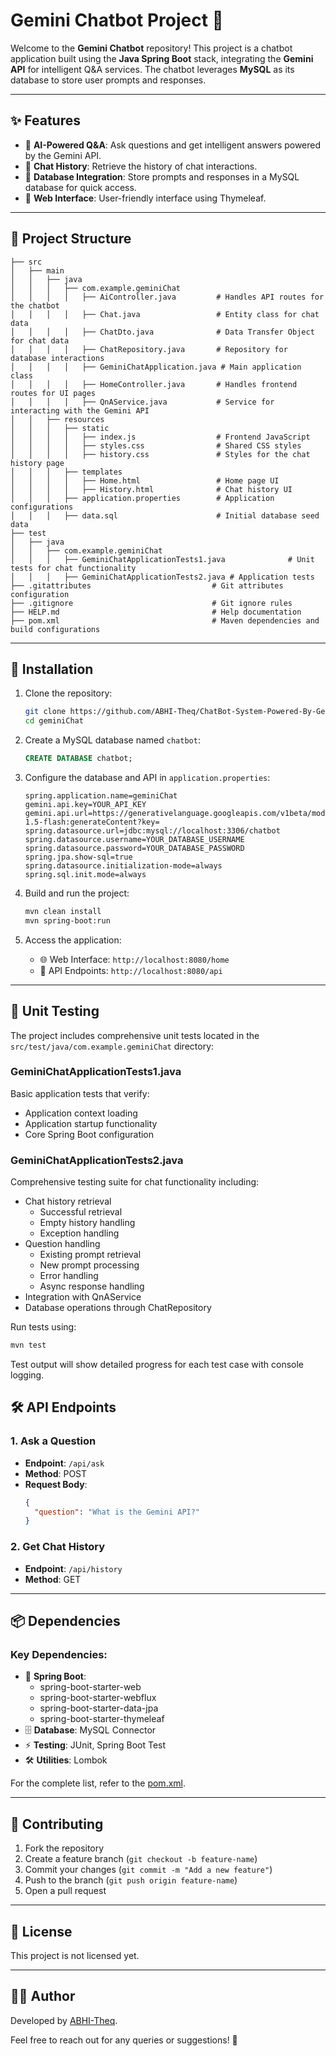 # Gemini Chatbot Project 🤖

Welcome to the **Gemini Chatbot** repository! This project is a chatbot application built using the **Java Spring Boot** stack, integrating the **Gemini API** for intelligent Q&A services. The chatbot leverages **MySQL** as its database to store user prompts and responses.

---

## ✨ Features
- 🧠 **AI-Powered Q&A**: Ask questions and get intelligent answers powered by the Gemini API.
- 📜 **Chat History**: Retrieve the history of chat interactions.
- 💾 **Database Integration**: Store prompts and responses in a MySQL database for quick access.
- 🎯 **Web Interface**: User-friendly interface using Thymeleaf.

---

## 📁 Project Structure

```
├── src
│   ├── main
│   │   ├── java
│   │   │   ├── com.example.geminiChat
│   │   │   │   ├── AiController.java         # Handles API routes for the chatbot
│   │   │   │   ├── Chat.java                 # Entity class for chat data
│   │   │   │   ├── ChatDto.java              # Data Transfer Object for chat data
│   │   │   │   ├── ChatRepository.java       # Repository for database interactions
│   │   │   │   ├── GeminiChatApplication.java # Main application class
│   │   │   │   ├── HomeController.java       # Handles frontend routes for UI pages
│   │   │   │   ├── QnAService.java           # Service for interacting with the Gemini API
│   │   ├── resources
│   │   │   ├── static
│   │   │   │   ├── index.js                  # Frontend JavaScript
│   │   │   │   ├── styles.css                # Shared CSS styles
│   │   │   │   ├── history.css               # Styles for the chat history page
│   │   │   ├── templates
│   │   │   │   ├── Home.html                 # Home page UI
│   │   │   │   ├── History.html              # Chat history UI
│   │   │   ├── application.properties        # Application configurations
│   │   │   ├── data.sql                      # Initial database seed data
├── test
│   ├── java
│   │   ├── com.example.geminiChat
│   │   │   ├── GeminiChatApplicationTests1.java              # Unit tests for chat functionality
│   │   │   ├── GeminiChatApplicationTests2.java # Application tests
├── .gitattributes                           # Git attributes configuration
├── .gitignore                               # Git ignore rules
├── HELP.md                                  # Help documentation
├── pom.xml                                  # Maven dependencies and build configurations
```

---

## 🚀 Installation

1. Clone the repository:
   ```bash
   git clone https://github.com/ABHI-Theq/ChatBot-System-Powered-By-Gemini-Api.git
   cd geminiChat
   ```

2. Create a MySQL database named `chatbot`:
   ```sql
   CREATE DATABASE chatbot;
   ```

3. Configure the database and API in `application.properties`:
   ```properties
   spring.application.name=geminiChat
   gemini.api.key=YOUR_API_KEY
   gemini.api.url=https://generativelanguage.googleapis.com/v1beta/models/gemini-1.5-flash:generateContent?key=
   spring.datasource.url=jdbc:mysql://localhost:3306/chatbot
   spring.datasource.username=YOUR_DATABASE_USERNAME
   spring.datasource.password=YOUR_DATABASE_PASSWORD
   spring.jpa.show-sql=true
   spring.datasource.initialization-mode=always
   spring.sql.init.mode=always
   ```

4. Build and run the project:
   ```bash
   mvn clean install
   mvn spring-boot:run
   ```

5. Access the application:
   - 🌐 Web Interface: `http://localhost:8080/home`
   - 🔌 API Endpoints: `http://localhost:8080/api`

---

## 🧪 Unit Testing

The project includes comprehensive unit tests located in the `src/test/java/com.example.geminiChat` directory:

### GeminiChatApplicationTests1.java
Basic application tests that verify:
- Application context loading
- Application startup functionality
- Core Spring Boot configuration

### GeminiChatApplicationTests2.java
Comprehensive testing suite for chat functionality including:
- Chat history retrieval
  - Successful retrieval
  - Empty history handling
  - Exception handling
- Question handling
  - Existing prompt retrieval
  - New prompt processing
  - Error handling
  - Async response handling
- Integration with QnAService
- Database operations through ChatRepository

Run tests using:
```bash
mvn test
```
Test output will show detailed progress for each test case with console logging.

## 🛠️ API Endpoints

### 1. Ask a Question
- **Endpoint**: `/api/ask`
- **Method**: POST
- **Request Body**:
  ```json
  {
    "question": "What is the Gemini API?"
  }
  ```

### 2. Get Chat History
- **Endpoint**: `/api/history`
- **Method**: GET

---

## 📦 Dependencies

### Key Dependencies:
- 🔧 **Spring Boot**:
  - spring-boot-starter-web
  - spring-boot-starter-webflux
  - spring-boot-starter-data-jpa
  - spring-boot-starter-thymeleaf
- 🗄️ **Database**: MySQL Connector
- ⚡ **Testing**: JUnit, Spring Boot Test
- 🛠️ **Utilities**: Lombok

For the complete list, refer to the [pom.xml](pom.xml).

---

## 🤝 Contributing

1. Fork the repository
2. Create a feature branch (`git checkout -b feature-name`)
3. Commit your changes (`git commit -m "Add a new feature"`)
4. Push to the branch (`git push origin feature-name`)
5. Open a pull request

---

## 📄 License

This project is not licensed yet.

---

## 👨‍💻 Author

Developed by [ABHI-Theq](https://github.com/ABHI-Theq).

Feel free to reach out for any queries or suggestions! 📧
